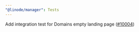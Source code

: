 ```yaml
---
"@linode/manager": Tests
---
```


Add integration test for Domains empty landing page ([#10004](https://github.com/linode/manager/pull/10004))

